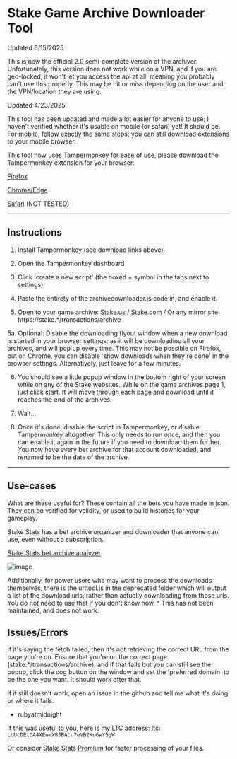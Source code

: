 # Stake Game Archive Downloader Tool


Updated 6/15/2025

This is now the official 2.0 semi-complete version of the archiver. Unfortunately, this version does not work while on a VPN, and if you are geo-locked, it won't let you access the api at all, meaning you probably can't use this properly. This may be hit or miss depending on the user and the VPN/location they are using. 




Updated 4/23/2025

This tool has been updated and made a lot easier for anyone to use; I haven't verified whether it's usable on mobile (or safari) yet! It should be. For mobile, follow exactly the same steps; you can still download extensions to your mobile browser.

This tool now uses [Tampermonkey](https://www.tampermonkey.net/) for ease of use, please download the Tampermonkey extension for your browser:

[Firefox](https://addons.mozilla.org/en-US/firefox/addon/tampermonkey/)

[Chrome/Edge](https://chromewebstore.google.com/detail/tampermonkey/dhdgffkkebhmkfjojejmpbldmpobfkfo)

[Safari](https://apps.apple.com/us/app/tampermonkey/id6738342400) (NOT TESTED)

---

## Instructions

1. Install Tampermonkey (see download links above).

2. Open the Tampermonkey dashboard

3. Click 'create a new script' (the boxed + symbol in the tabs next to settings)

4. Paste the entirety of the archivedownloader.js code in, and enable it.

5. Open to your game archive: [Stake.us](https://stake.us/transactions/archive) / [Stake.com](https://stake.com/transactions/archive) / Or any mirror site: https://stake.*/transactions/archive

5a. Optional: Disable the downloading flyout window when a new download is started in your browser settings; as it will be downloading all your archives, and will pop up every time. This may not be possible on Firefox, but on Chrome, you can disable 'show downloads when they're done' in the browser settings. Alternatively, just leave for a few minutes.

6. You should see a little popup window in the bottom right of your screen while on any of the Stake websites. While on the game archives page 1, just click start. It will move through each page and download until it reaches the end of the archives. 

7. Wait...

8. Once it's done, disable the script in Tampermonkey, or disable Tampermonkey altogether. This only needs to run once, and then you can enable it again in the future if you need to download them further. You now have every bet archive for that account downloaded, and renamed to be the date of the archive. 

---

## Use-cases

What are these useful for? These contain all the bets you have made in json. They can be verified for validity, or used to build histories for your gameplay. 

Stake Stats has a bet archive organizer and downloader that anyone can use, even without a subscription. 

[Stake Stats bet archive analyzer](https://stakestats.net/stake/tools/betarchive)

![image](https://github.com/user-attachments/assets/6fbd544a-a4f5-4d49-8452-da01d159065f)



Additionally, for power users who may want to process the downloads themselves, there is the urltool.js in the deprecated folder which will output a list of the download urls, rather than actually downloading from those urls. You do not need to use that if you don't know how. 
^ This has not been maintained, and does not work. 


## Issues/Errors

If it's saying the fetch failed, then it's not retrieving the correct URL from the page you're on. Ensure that you're on the correct page (stake.*/transactions/archive), and if that fails but you can still see the popup, click the cog button on the window and set the 'preferred domain' to be the one you want. It should work after that.

If it still doesn't work, open an issue in the github and tell me what it's doing or where it fails.

- rubyatmidnight

If this was useful to you, here is my LTC address: 
ltc: `LUUcDEtCA4XEomX8JBAcu7eVB2Ko6wY5gW`

Or consider [Stake Stats Premium](https://stakestats.net/stake/offers) for faster processing of your files. 
